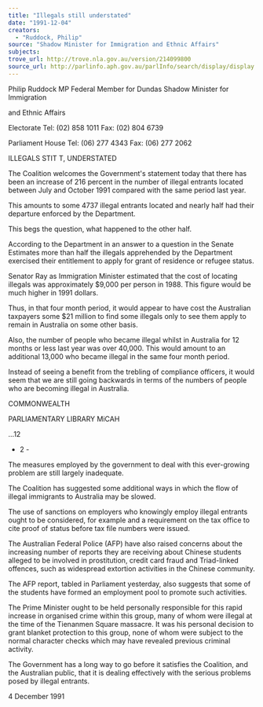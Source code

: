 ```yaml
---
title: "Illegals still understated"
date: "1991-12-04"
creators:
  - "Ruddock, Philip"
source: "Shadow Minister for Immigration and Ethnic Affairs"
subjects:
trove_url: http://trove.nla.gov.au/version/214099800
source_url: http://parlinfo.aph.gov.au/parlInfo/search/display/display.w3p;query=Id%3A%22media/pressrel/HPR02004507%22
---
```


 Philip Ruddock MP Federal Member for Dundas  Shadow Minister for Immigration 

 and Ethnic Affairs

 Electorate Tel: (02) 858 1011  Fax: (02) 804 6739

 Parliament House  Tel: (06) 277 4343  Fax: (06) 277 2062

 ILLEGALS STIT T, UNDERSTATED

 The Coalition welcomes the Government's statement today that there has  been an increase of 216 percent in the number of illegal entrants located  between July and October 1991 compared with the same period last year.

 This amounts to some 4737 illegal entrants located and nearly half had their  departure enforced by the Department.

 This begs the question, what happened to the other half.

 According to the Department in an answer to a question in the Senate  Estimates more than half the illegals apprehended by the Department  exercised their entitlement to apply for grant of residence or refugee status.

 Senator Ray as Immigration Minister estimated that the cost of locating  illegals was approximately $9,000 per person in 1988. This figure would be  much higher in 1991 dollars.

 Thus, in that four month period, it would appear to have cost the Australian  taxpayers some $21 million to find some illegals only to see them apply to  remain in Australia on some other basis.

 Also, the number of people who became illegal whilst in Australia for 12  months or less last year was over 40,000. This would amount to an additional  13,000 who became illegal in the same four month period.

 Instead of seeing a benefit from the trebling of compliance officers, it would  seem that we are still going backwards in terms of the numbers of people  who are becoming illegal in Australia.

 COMMONWEALTH 

 PARLIAMENTARY LIBRARY  MiCAH

 ...12

 -  2 -

 The measures employed by the government to deal with this ever-growing  problem are still largely inadequate.

 The Coalition has suggested some additional ways in which the flow of  illegal immigrants to Australia may be slowed.

 The use of sanctions on employers who knowingly employ illegal entrants  ought to be considered, for example and a requirement on the tax office to  cite proof of status before tax file numbers were issued.

 The Australian Federal Police (AFP) have also raised concerns about the  increasing number of reports they are receiving about Chinese students  alleged to be involved in prostitution, credit card fraud and Triad-linked  offences, such as widespread extortion activities in the Chinese community.

 The AFP report, tabled in Parliament yesterday, also suggests that some of  the students have formed an employment pool to promote such activities.

 The Prime Minister ought to be held personally responsible for this rapid  increase in organised crime within this group, many of whom were illegal at  the time of the Tienanmen Square massacre. It was his personal decision to  grant blanket protection to this group, none of whom were subject to the  normal character checks which may have revealed previous criminal activity.

 The Government has a long way to go before it satisfies the Coalition, and  the Australian public, that it is dealing effectively with the serious problems  posed by illegal entrants.

 4 December 1991

